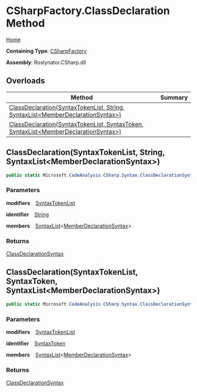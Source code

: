 # CSharpFactory\.ClassDeclaration Method

[Home](../../../../README.md)

**Containing Type**: [CSharpFactory](../README.md)

**Assembly**: Roslynator\.CSharp\.dll

## Overloads

| Method | Summary |
| ------ | ------- |
| [ClassDeclaration(SyntaxTokenList, String, SyntaxList\<MemberDeclarationSyntax>)](#Roslynator_CSharp_CSharpFactory_ClassDeclaration_Microsoft_CodeAnalysis_SyntaxTokenList_System_String_Microsoft_CodeAnalysis_SyntaxList_Microsoft_CodeAnalysis_CSharp_Syntax_MemberDeclarationSyntax__) | |
| [ClassDeclaration(SyntaxTokenList, SyntaxToken, SyntaxList\<MemberDeclarationSyntax>)](#Roslynator_CSharp_CSharpFactory_ClassDeclaration_Microsoft_CodeAnalysis_SyntaxTokenList_Microsoft_CodeAnalysis_SyntaxToken_Microsoft_CodeAnalysis_SyntaxList_Microsoft_CodeAnalysis_CSharp_Syntax_MemberDeclarationSyntax__) | |

## ClassDeclaration\(SyntaxTokenList, String, SyntaxList\<MemberDeclarationSyntax>\) <a id="Roslynator_CSharp_CSharpFactory_ClassDeclaration_Microsoft_CodeAnalysis_SyntaxTokenList_System_String_Microsoft_CodeAnalysis_SyntaxList_Microsoft_CodeAnalysis_CSharp_Syntax_MemberDeclarationSyntax__"></a>

```csharp
public static Microsoft.CodeAnalysis.CSharp.Syntax.ClassDeclarationSyntax ClassDeclaration(Microsoft.CodeAnalysis.SyntaxTokenList modifiers, string identifier, Microsoft.CodeAnalysis.SyntaxList<Microsoft.CodeAnalysis.CSharp.Syntax.MemberDeclarationSyntax> members = default)
```

### Parameters

**modifiers** &ensp; [SyntaxTokenList](https://docs.microsoft.com/en-us/dotnet/api/microsoft.codeanalysis.syntaxtokenlist)

**identifier** &ensp; [String](https://docs.microsoft.com/en-us/dotnet/api/system.string)

**members** &ensp; [SyntaxList](https://docs.microsoft.com/en-us/dotnet/api/microsoft.codeanalysis.syntaxlist-1)\<[MemberDeclarationSyntax](https://docs.microsoft.com/en-us/dotnet/api/microsoft.codeanalysis.csharp.syntax.memberdeclarationsyntax)>

### Returns

[ClassDeclarationSyntax](https://docs.microsoft.com/en-us/dotnet/api/microsoft.codeanalysis.csharp.syntax.classdeclarationsyntax)

## ClassDeclaration\(SyntaxTokenList, SyntaxToken, SyntaxList\<MemberDeclarationSyntax>\) <a id="Roslynator_CSharp_CSharpFactory_ClassDeclaration_Microsoft_CodeAnalysis_SyntaxTokenList_Microsoft_CodeAnalysis_SyntaxToken_Microsoft_CodeAnalysis_SyntaxList_Microsoft_CodeAnalysis_CSharp_Syntax_MemberDeclarationSyntax__"></a>

```csharp
public static Microsoft.CodeAnalysis.CSharp.Syntax.ClassDeclarationSyntax ClassDeclaration(Microsoft.CodeAnalysis.SyntaxTokenList modifiers, Microsoft.CodeAnalysis.SyntaxToken identifier, Microsoft.CodeAnalysis.SyntaxList<Microsoft.CodeAnalysis.CSharp.Syntax.MemberDeclarationSyntax> members = default)
```

### Parameters

**modifiers** &ensp; [SyntaxTokenList](https://docs.microsoft.com/en-us/dotnet/api/microsoft.codeanalysis.syntaxtokenlist)

**identifier** &ensp; [SyntaxToken](https://docs.microsoft.com/en-us/dotnet/api/microsoft.codeanalysis.syntaxtoken)

**members** &ensp; [SyntaxList](https://docs.microsoft.com/en-us/dotnet/api/microsoft.codeanalysis.syntaxlist-1)\<[MemberDeclarationSyntax](https://docs.microsoft.com/en-us/dotnet/api/microsoft.codeanalysis.csharp.syntax.memberdeclarationsyntax)>

### Returns

[ClassDeclarationSyntax](https://docs.microsoft.com/en-us/dotnet/api/microsoft.codeanalysis.csharp.syntax.classdeclarationsyntax)

